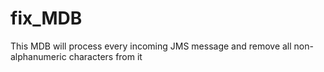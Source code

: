 # fix_MDB
This MDB will process every incoming JMS message and remove all non-alphanumeric characters from it
